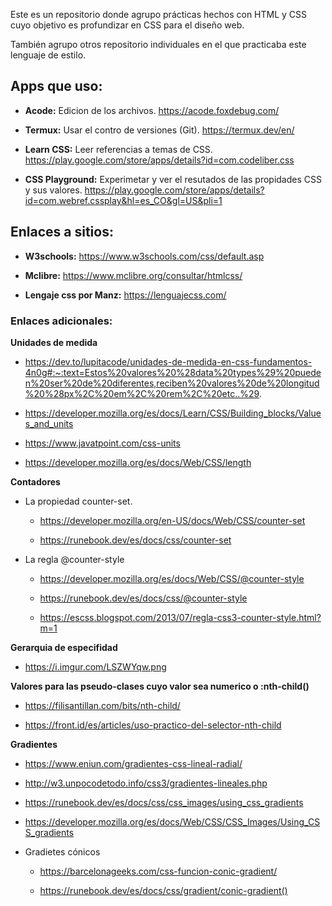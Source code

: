 Este es un repositorio donde agrupo prácticas hechos con HTML y CSS cuyo objetivo es profundizar en CSS para el diseño web.

También agrupo otros repositorio individuales en el que practicaba este lenguaje de estilo.

## Apps que uso:
- **Acode:** Edicion de los archivos.
https://acode.foxdebug.com/

- **Termux:** Usar el contro de versiones (Git).
https://termux.dev/en/

- **Learn CSS:** Leer referencias a temas de CSS.
https://play.google.com/store/apps/details?id=com.codeliber.css

- **CSS Playground:** Experimetar y ver el resutados de las propidades CSS y sus valores.
https://play.google.com/store/apps/details?id=com.webref.cssplay&hl=es_CO&gl=US&pli=1


## Enlaces a sitios:

- **W3schools:** https://www.w3schools.com/css/default.asp

- **Mclibre:**  https://www.mclibre.org/consultar/htmlcss/

- **Lengaje css por Manz:** https://lenguajecss.com/

### Enlaces adicionales:

**Unidades de medida**
- https://dev.to/lupitacode/unidades-de-medida-en-css-fundamentos-4n0g#:~:text=Estos%20valores%20%28data%20types%29%20pueden%20ser%20de%20diferentes,reciben%20valores%20de%20longitud%20%28px%2C%20em%2C%20rem%2C%20etc..%29.

- https://developer.mozilla.org/es/docs/Learn/CSS/Building_blocks/Values_and_units

- https://www.javatpoint.com/css-units

- https://developer.mozilla.org/es/docs/Web/CSS/length

**Contadores**
- La propiedad counter-set.
  - https://developer.mozilla.org/en-US/docs/Web/CSS/counter-set
  
  - https://runebook.dev/es/docs/css/counter-set

- La regla @counter-style
  - https://developer.mozilla.org/es/docs/Web/CSS/@counter-style

  - https://runebook.dev/es/docs/css/@counter-style
  
  - https://escss.blogspot.com/2013/07/regla-css3-counter-style.html?m=1

**Gerarquia de especifidad**
- https://i.imgur.com/LSZWYqw.png

**Valores para las pseudo-clases cuyo valor sea numerico o :nth-child()**
- https://filisantillan.com/bits/nth-child/

- https://front.id/es/articles/uso-practico-del-selector-nth-child

**Gradientes**
- https://www.eniun.com/gradientes-css-lineal-radial/

- http://w3.unpocodetodo.info/css3/gradientes-lineales.php

- https://runebook.dev/es/docs/css/css_images/using_css_gradients

- https://developer.mozilla.org/es/docs/Web/CSS/CSS_Images/Using_CSS_gradients

- Gradietes cónicos

  - https://barcelonageeks.com/css-funcion-conic-gradient/
  
  - https://runebook.dev/es/docs/css/gradient/conic-gradient()